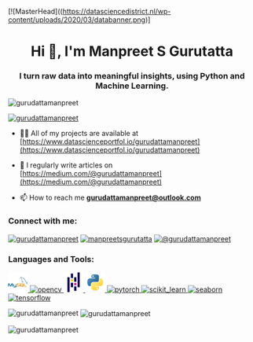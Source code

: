 [![MasterHead]((https://datasciencedistrict.nl/wp-content/uploads/2020/03/databanner.png)]
<h1 align="center">Hi 👋, I'm Manpreet S Gurutatta</h1>
<h3 align="center">I turn raw data into meaningful insights, using Python and Machine Learning.</h3>

<p align="left"> <img src="https://komarev.com/ghpvc/?username=gurudattamanpreet&label=Profile%20views&color=0e75b6&style=flat" alt="gurudattamanpreet" /> </p>

<p align="left"> <a href="https://github.com/ryo-ma/github-profile-trophy"><img src="https://github-profile-trophy.vercel.app/?username=gurudattamanpreet" alt="gurudattamanpreet" /></a> </p>

- 👨‍💻 All of my projects are available at [https://www.datascienceportfol.io/gurudattamanpreet](https://www.datascienceportfol.io/gurudattamanpreet)

- 📝 I regularly write articles on [https://medium.com/@gurudattamanpreet](https://medium.com/@gurudattamanpreet)

- 📫 How to reach me **gurudattamanpreet@outlook.com**

<h3 align="left">Connect with me:</h3>
<p align="left">
<a href="https://linkedin.com/in/gurudattamanpreet" target="blank"><img align="center" src="https://raw.githubusercontent.com/rahuldkjain/github-profile-readme-generator/master/src/images/icons/Social/linked-in-alt.svg" alt="gurudattamanpreet" height="30" width="40" /></a>
<a href="https://kaggle.com/manpreetsgurutatta" target="blank"><img align="center" src="https://raw.githubusercontent.com/rahuldkjain/github-profile-readme-generator/master/src/images/icons/Social/kaggle.svg" alt="manpreetsgurutatta" height="30" width="40" /></a>
<a href="https://medium.com/@gurudattamanpreet" target="blank"><img align="center" src="https://raw.githubusercontent.com/rahuldkjain/github-profile-readme-generator/master/src/images/icons/Social/medium.svg" alt="@gurudattamanpreet" height="30" width="40" /></a>
</p>

<h3 align="left">Languages and Tools:</h3>
<p align="left"> <a href="https://www.mysql.com/" target="_blank" rel="noreferrer"> <img src="https://raw.githubusercontent.com/devicons/devicon/master/icons/mysql/mysql-original-wordmark.svg" alt="mysql" width="40" height="40"/> </a> <a href="https://opencv.org/" target="_blank" rel="noreferrer"> <img src="https://www.vectorlogo.zone/logos/opencv/opencv-icon.svg" alt="opencv" width="40" height="40"/> </a> <a href="https://pandas.pydata.org/" target="_blank" rel="noreferrer"> <img src="https://raw.githubusercontent.com/devicons/devicon/2ae2a900d2f041da66e950e4d48052658d850630/icons/pandas/pandas-original.svg" alt="pandas" width="40" height="40"/> </a> <a href="https://www.python.org" target="_blank" rel="noreferrer"> <img src="https://raw.githubusercontent.com/devicons/devicon/master/icons/python/python-original.svg" alt="python" width="40" height="40"/> </a> <a href="https://pytorch.org/" target="_blank" rel="noreferrer"> <img src="https://www.vectorlogo.zone/logos/pytorch/pytorch-icon.svg" alt="pytorch" width="40" height="40"/> </a> <a href="https://scikit-learn.org/" target="_blank" rel="noreferrer"> <img src="https://upload.wikimedia.org/wikipedia/commons/0/05/Scikit_learn_logo_small.svg" alt="scikit_learn" width="40" height="40"/> </a> <a href="https://seaborn.pydata.org/" target="_blank" rel="noreferrer"> <img src="https://seaborn.pydata.org/_images/logo-mark-lightbg.svg" alt="seaborn" width="40" height="40"/> </a> <a href="https://www.tensorflow.org" target="_blank" rel="noreferrer"> <img src="https://www.vectorlogo.zone/logos/tensorflow/tensorflow-icon.svg" alt="tensorflow" width="40" height="40"/> </a> </p>

<p><img align="left" src="https://github-readme-stats.vercel.app/api/top-langs?username=gurudattamanpreet&show_icons=true&locale=en&layout=compact" alt="gurudattamanpreet" /></p>

<p>&nbsp;<img align="center" src="https://github-readme-stats.vercel.app/api?username=gurudattamanpreet&show_icons=true&locale=en" alt="gurudattamanpreet" /></p>

<p><img align="center" src="https://github-readme-streak-stats.herokuapp.com/?user=gurudattamanpreet&" alt="gurudattamanpreet" /></p>
